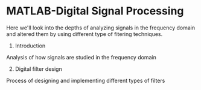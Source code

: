 # MATLAB-Digital Signal Processing

Here we'll look into the depths of analyzing signals in the frequency domain and altered them by using different type of fitering techniques.

1. Introduction

Analysis of how signals are studied in the frequency domain

2. Digital filter design

Process of designing and implementing different types of filters 
